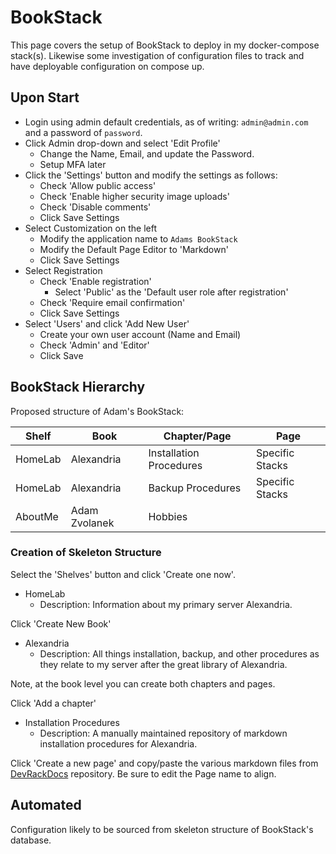 # BookStack

This page covers the setup of BookStack to deploy in my docker-compose stack(s). Likewise some investigation of configuration files to track and have deployable configuration on compose up.

## Upon Start

- Login using admin default credentials, as of writing: `admin@admin.com` and a password of `password`.
- Click Admin drop-down and select 'Edit Profile'
    - Change the Name, Email, and update the Password.
	- Setup MFA later
- Click the 'Settings' button and modify the settings as follows:
    - Check 'Allow public access'
	- Check 'Enable higher security image uploads'
	- Check 'Disable comments'
	- Click Save Settings
- Select Customization on the left
    - Modify the application name to `Adams BookStack`
	- Modify the Default Page Editor to 'Markdown'
	- Click Save Settings
- Select Registration
    - Check 'Enable registration'
	    - Select 'Public' as the 'Default user role after registration'
	- Check 'Require email confirmation'
    - Click Save Settings
- Select 'Users' and click 'Add New User'
    - Create your own user account (Name and Email)
	- Check 'Admin' and 'Editor'
	- Click Save

## BookStack Hierarchy

Proposed structure of Adam's BookStack:

| Shelf   	| Book          	| Chapter/Page            	| Page            	| 
|---------	|---------------	|-------------------------	|-----------------	|
| HomeLab 	| Alexandria    	| Installation Procedures 	| Specific Stacks 	|
| HomeLab 	| Alexandria    	| Backup Procedures       	| Specific Stacks 	|
| AboutMe 	| Adam Zvolanek 	| Hobbies                 	|                 	|

### Creation of Skeleton Structure

Select the 'Shelves' button and click 'Create one now'.

- HomeLab
    - Description: Information about my primary server Alexandria.

Click 'Create New Book'

- Alexandria
    - Description: All things installation, backup, and other procedures as they relate to my server after the great library of Alexandria.

Note, at the book level you can create both chapters and pages.

Click 'Add a chapter'

- Installation Procedures
    - Description: A manually maintained repository of markdown installation procedures for Alexandria.
	
Click 'Create a new page' and copy/paste the various markdown files from [DevRackDocs](https://github.com/adamzvolanek/DevRackDocs) repository. Be sure to edit the Page name to align.

## Automated

Configuration likely to be sourced from skeleton structure of BookStack's database.
